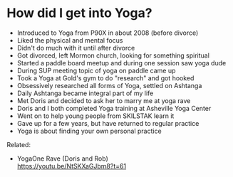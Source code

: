 # How did I get into Yoga?

* Introduced to Yoga from P90X in about 2008 (before divorce)
* Liked the physical and mental focus
* Didn't do much with it until after divorce
* Got divorced, left Mormon church, looking for something spiritual
* Started a paddle board meetup and during one session saw yoga dude
* During SUP meeting topic of yoga on paddle came up 
* Took a Yoga at Gold's gym to do "research" and got hooked
* Obsessively researched all forms of Yoga, settled on Ashtanga
* Daily Ashtanga became integral part of my life
* Met Doris and decided to ask her to marry me at yoga rave
* Doris and I both completed Yoga training at Asheville Yoga Center
* Went on to help young people from SKILSTAK learn it
* Gave up for a few years, but have returned to regular practice
* Yoga is about finding your own personal practice

Related:

* YogaOne Rave (Doris and Rob)  
  <https://youtu.be/NtSKXaGJbm8?t=61> 
